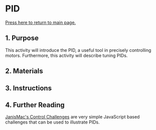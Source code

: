 # PID

[Press here to return to main page.](https://github.com/iron-claw-972/Curriculum2020)

## 1. Purpose

This activity will introduce the PID, a useful tool in precisely controlling motors. Furthermore, this activity will describe tuning PIDs.

## 2. Materials

## 3. Instructions

## 4. Further Reading

[JanisMac's Control Challenges](https://janismac.github.io/ControlChallenges/) are very simple JavaScript based challenges that can be used to illustrate PIDs.
